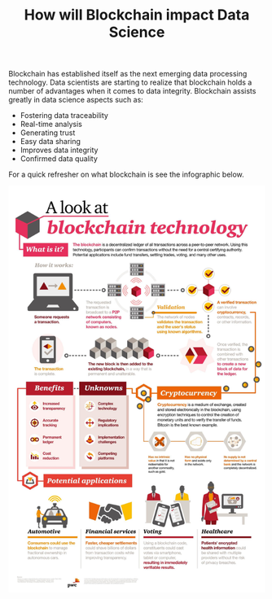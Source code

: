 ﻿---
title: "How will Blockchain impact Data Science"
layout: post
use_code: true
---

﻿﻿﻿Blockchain has established itself as the next emerging data processing
technology. Data scientists are starting to realize that blockchain holds a
number of advantages when it comes to data integrity. Blockchain assists greatly
in data science aspects such as: 
*   Fostering data traceability
*   Real-time analysis
*   Generating trust
*   Easy data sharing
*   Improves data integrity
*   Confirmed data quality

For a quick refresher on what blockchain is see the infographic below.

<div>
<img src="../images/a8d21144c0e57f412a2a0f3d9d138e1e.jpg">
</div>









